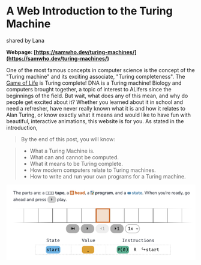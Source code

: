 # A Web Introduction to the Turing Machine
shared by Lana

**Webpage: [https://samwho.dev/turing-machines/](https://samwho.dev/turing-machines/)**

One of the most famous concepts in computer science is the concept of the "Turing machine" and its exciting associate, "Turing completeness". The [Game of Life](http://game-of-life.daneaiulian.com/index.php) is Turing complete! DNA is a Turing machine! Biology and computers brought together, a topic of interest to ALifers since the beginnings of the field. But wait, what does any of this mean, and why do people get excited about it? Whether you learned about it in school and need a refresher, have never really known what it is and how it relates to Alan Turing, or know exactly what it means and would like to have fun with beautiful, interactive animations, this website is for you. As stated in the introduction,

> By the end of this post, you will know:

> - What a Turing Machine is.
> - What can and cannot be computed.
> - What it means to be Turing complete.
> - How modern computers relate to Turing machines.
> - How to write and run your own programs for a Turing machine.

![screenshot showing an interactive Turing machine](images/turing-machine.png)
